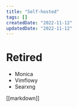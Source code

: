 ```yaml
---
title: "Self-hosted"
tags: []
createdDate: "2022-11-12"
updatedDate: "2022-11-12"
---
```


# Retired
- Monica
- Vimflowy
- Searxng

[[markdown]]